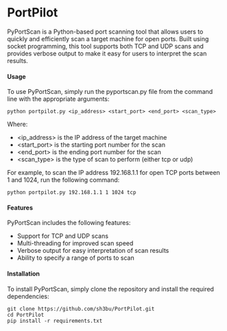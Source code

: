 # PortPilot

PyPortScan is a Python-based port scanning tool that allows users to quickly and efficiently scan a target machine for open ports. Built using socket programming, this tool supports both TCP and UDP scans and provides verbose output to make it easy for users to interpret the scan results.

#### Usage
To use PyPortScan, simply run the pyportscan.py file from the command line with the appropriate arguments:

```python portpilot.py <ip_address> <start_port> <end_port> <scan_type>```

Where:

- <ip_address> is the IP address of the target machine
- <start_port> is the starting port number for the scan
- <end_port> is the ending port number for the scan
- <scan_type> is the type of scan to perform (either tcp or udp)

For example, to scan the IP address 192.168.1.1 for open TCP ports between 1 and 1024, run the following command:

```python portpilot.py 192.168.1.1 1 1024 tcp```

#### Features
PyPortScan includes the following features:

- Support for TCP and UDP scans
- Multi-threading for improved scan speed
- Verbose output for easy interpretation of scan results
- Ability to specify a range of ports to scan

#### Installation
To install PyPortScan, simply clone the repository and install the required dependencies:

```
git clone https://github.com/sh3bu/PortPilot.git
cd PortPilot
pip install -r requirements.txt
```

